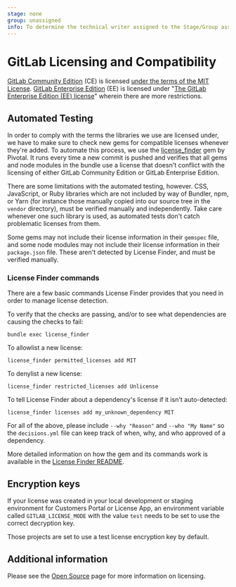 ```yaml
---
stage: none
group: unassigned
info: To determine the technical writer assigned to the Stage/Group associated with this page, see https://about.gitlab.com/handbook/product/ux/technical-writing/#assignments
---
```


# GitLab Licensing and Compatibility

[GitLab Community Edition](https://gitlab.com/gitlab-org/gitlab-foss/) (CE) is licensed [under the terms of the MIT License](https://gitlab.com/gitlab-org/gitlab-foss/blob/master/LICENSE). [GitLab Enterprise Edition](https://gitlab.com/gitlab-org/gitlab/) (EE) is licensed under "[The GitLab Enterprise Edition (EE) license](https://gitlab.com/gitlab-org/gitlab/-/blob/master/ee/LICENSE)" wherein there are more restrictions.

## Automated Testing

In order to comply with the terms the libraries we use are licensed under, we have to make sure to check new gems for compatible licenses whenever they're added. To automate this process, we use the [license_finder](https://github.com/pivotal/LicenseFinder) gem by Pivotal. It runs every time a new commit is pushed and verifies that all gems and node modules in the bundle use a license that doesn't conflict with the licensing of either GitLab Community Edition or GitLab Enterprise Edition.

There are some limitations with the automated testing, however. CSS, JavaScript, or Ruby libraries which are not included by way of Bundler, npm, or Yarn (for instance those manually copied into our source tree in the `vendor` directory), must be verified manually and independently. Take care whenever one such library is used, as automated tests don't catch problematic licenses from them.

Some gems may not include their license information in their `gemspec` file, and some node modules may not include their license information in their `package.json` file. These aren't detected by License Finder, and must be verified manually.

### License Finder commands

There are a few basic commands License Finder provides that you need in order to manage license detection.

To verify that the checks are passing, and/or to see what dependencies are causing the checks to fail:

```shell
bundle exec license_finder
```

To allowlist a new license:

```shell
license_finder permitted_licenses add MIT
```

To denylist a new license:

```shell
license_finder restricted_licenses add Unlicense
```

To tell License Finder about a dependency's license if it isn't auto-detected:

```shell
license_finder licenses add my_unknown_dependency MIT
```

For all of the above, please include `--why "Reason"` and `--who "My Name"` so the `decisions.yml` file can keep track of when, why, and who approved of a dependency.

More detailed information on how the gem and its commands work is available in the [License Finder README](https://github.com/pivotal/LicenseFinder).

## Encryption keys

If your license was created in your local development or staging environment for Customers Portal or License App, an environment variable called `GITLAB_LICENSE_MODE` with the value `test` needs to be set to use the correct decryption key.

Those projects are set to use a test license encryption key by default.

## Additional information

Please see the [Open Source](https://about.gitlab.com/handbook/engineering/open-source/#using-open-source-libraries) page for more information on licensing.
